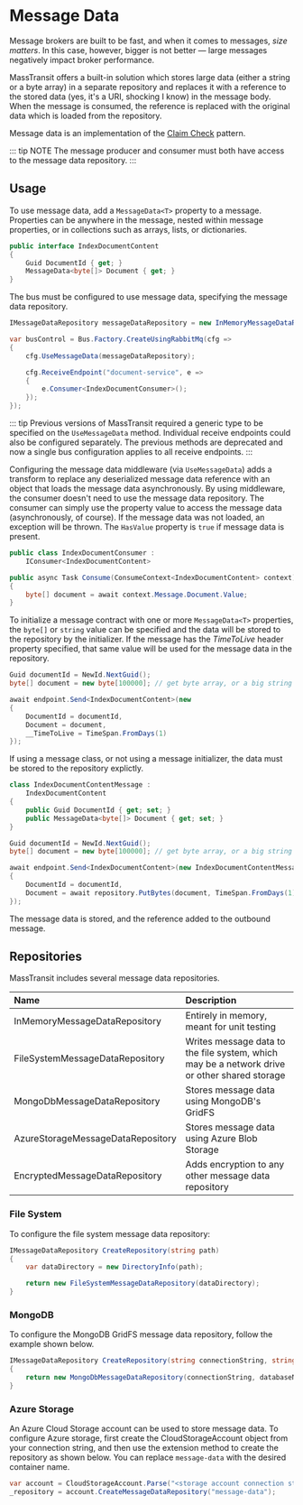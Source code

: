 # Message Data

Message brokers are built to be fast, and when it comes to messages, _size matters_. In this case, however, bigger is not better — large messages negatively impact broker performance.

MassTransit offers a built-in solution which stores large data (either a string or a byte array) in a separate repository and replaces it with a reference to the stored data (yes, it's a URI, shocking I know) in the message body. When the message is consumed, the reference is replaced with the original data which is loaded from the repository.

Message data is an implementation of the [Claim Check](https://www.enterpriseintegrationpatterns.com/patterns/messaging/StoreInLibrary.html) pattern.

::: tip NOTE
The message producer and consumer must both have access to the message data repository.
:::

## Usage

To use message data, add a `MessageData<T>` property to a message. Properties can be anywhere in the message, nested within message properties, or in collections such as arrays, lists, or dictionaries.

```cs
public interface IndexDocumentContent
{
    Guid DocumentId { get; }
    MessageData<byte[]> Document { get; }
}
```

The bus must be configured to use message data, specifying the message data repository.

```cs
IMessageDataRepository messageDataRepository = new InMemoryMessageDataRepository();

var busControl = Bus.Factory.CreateUsingRabbitMq(cfg =>
{
    cfg.UseMessageData(messageDataRepository);

    cfg.ReceiveEndpoint("document-service", e =>
    {
        e.Consumer<IndexDocumentConsumer>();
    });
});

```

::: tip
Previous versions of MassTransit required a generic type to be specified on the `UseMessageData` method. Individual receive endpoints could also be configured separately. The previous methods are deprecated and now a single bus configuration applies to all receive endpoints.
:::

Configuring the message data middleware (via `UseMessageData`) adds a transform to replace any deserialized message data reference with an object that loads the message data asynchronously. By using middleware, the consumer doesn't need to use the message data repository. The consumer can simply use the property value to access the message data (asynchronously, of course). If the message data was not loaded, an exception will be thrown. The `HasValue` property is `true` if message data is present.

```cs
public class IndexDocumentConsumer :
    IConsumer<IndexDocumentContent>

public async Task Consume(ConsumeContext<IndexDocumentContent> context)
{
    byte[] document = await context.Message.Document.Value;
}
```

To initialize a message contract with one or more `MessageData<T>` properties, the `byte[]` or `string` value can be specified and the data will be stored to the repository by the initializer. If the message has the _TimeToLive_ header property specified, that same value will be used for the message data in the repository. 

```cs
Guid documentId = NewId.NextGuid();
byte[] document = new byte[100000]; // get byte array, or a big string

await endpoint.Send<IndexDocumentContent>(new
{
    DocumentId = documentId,
    Document = document,
    __TimeToLive = TimeSpan.FromDays(1)
});
```

If using a message class, or not using a message initializer, the data must be stored to the repository explictly.

```cs
class IndexDocumentContentMessage :
    IndexDocumentContent
{
    public Guid DocumentId { get; set; }
    public MessageData<byte[]> Document { get; set; }
}

Guid documentId = NewId.NextGuid();
byte[] document = new byte[100000]; // get byte array, or a big string

await endpoint.Send<IndexDocumentContent>(new IndexDocumentContentMessage
{
    DocumentId = documentId,
    Document = await repository.PutBytes(document, TimeSpan.FromDays(1))
});
```

The message data is stored, and the reference added to the outbound message.

## Repositories

MassTransit includes several message data repositories.

| Name       | Description |
|:-----------|:------------|
| InMemoryMessageDataRepository | Entirely in memory, meant for unit testing
| FileSystemMessageDataRepository | Writes message data to the file system, which may be a network drive or other shared storage
| MongoDbMessageDataRepository | Stores message data using MongoDB's GridFS
| AzureStorageMessageDataRepository | Stores message data using Azure Blob Storage
| EncryptedMessageDataRepository | Adds encryption to any other message data repository


### File System

To configure the file system message data repository:

```cs
IMessageDataRepository CreateRepository(string path)
{
    var dataDirectory = new DirectoryInfo(path);

    return new FileSystemMessageDataRepository(dataDirectory);
}
```

### MongoDB

To configure the MongoDB GridFS message data repository, follow the example shown below.

```cs
IMessageDataRepository CreateRepository(string connectionString, string databaseName)
{
    return new MongoDbMessageDataRepository(connectionString, databaseName);
}
```

### Azure Storage

An Azure Cloud Storage account can be used to store message data. To configure Azure storage, first create the CloudStorageAccount object from your connection string, and then use the extension method to create the repository as shown below. You can replace `message-data` with the desired container name.

```cs
var account = CloudStorageAccount.Parse("<storage account connection string>");
_repository = account.CreateMessageDataRepository("message-data");
```
